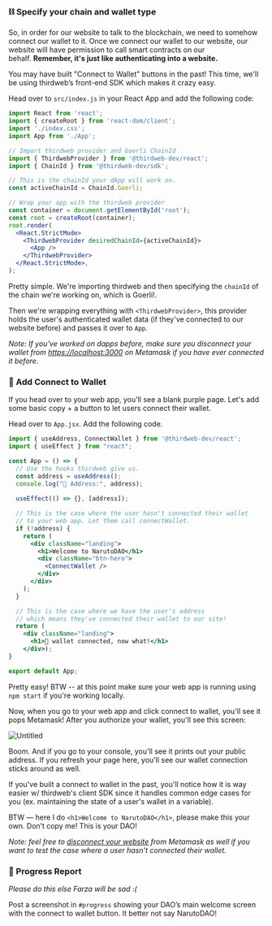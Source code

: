 ### ⛓ Specify your chain and wallet type

So, in order for our website to talk to the blockchain, we need to somehow connect our wallet to it. Once we connect our wallet to our website, our website will have permission to call smart contracts on our behalf. **Remember, it's just like authenticating into a website.**

You may have built "Connect to Wallet" buttons in the past! This time, we'll be using thirdweb’s front-end SDK which makes it crazy easy.

Head over to `src/index.js` in your React App and add the following code:

```jsx
import React from 'react';
import { createRoot } from 'react-dom/client';
import './index.css';
import App from './App';

// Import thirdweb provider and Goerli ChainId
import { ThirdwebProvider } from '@thirdweb-dev/react';
import { ChainId } from '@thirdweb-dev/sdk';

// This is the chainId your dApp will work on.
const activeChainId = ChainId.Goerli;

// Wrap your app with the thirdweb provider
const container = document.getElementById('root');
const root = createRoot(container);
root.render(
  <React.StrictMode>
    <ThirdwebProvider desiredChainId={activeChainId}>
      <App />
    </ThirdwebProvider>
  </React.StrictMode>,
);
```

Pretty simple. We're importing thirdweb and then specifying the `chainId` of the chain we're working on, which is Goerli!.

Then we're wrapping everything with `<ThirdwebProvider>`, this provider holds the user's authenticated wallet data (if they've connected to our website before) and passes it over to `App`.

*Note: If you've worked on dapps before, make sure you disconnect your wallet from [https://localhost:3000](https://localhost:3000) on Metamask if you have ever connected it before.*

### 🌟 Add Connect to Wallet

If you head over to your web app, you'll see a blank purple page. Let's add some basic copy + a button to let users connect their wallet.

Head over to `App.jsx`. Add the following code.

```jsx
import { useAddress, ConnectWallet } from '@thirdweb-dev/react';
import { useEffect } from "react";

const App = () => {
  // Use the hooks thirdweb give us.
  const address = useAddress();
  console.log("👋 Address:", address);
  
  useEffect(() => {}, [address]);

  // This is the case where the user hasn't connected their wallet
  // to your web app. Let them call connectWallet.
  if (!address) {
    return (
      <div className="landing">
        <h1>Welcome to NarutoDAO</h1>
        <div className="btn-hero">
          <ConnectWallet />
        </div>
      </div>
    );
  }

  // This is the case where we have the user's address
  // which means they've connected their wallet to our site!
  return (
    <div className="landing">
      <h1>👀 wallet connected, now what!</h1>
    </div>);
}

export default App;
```

Pretty easy! BTW -- at this point make sure your web app is running using `npm start` if you're working locally.

Now, when you go to your web app and click connect to wallet, you'll see it pops Metamask! After you authorize your wallet, you'll see this screen:

![Untitled](https://i.imgur.com/oDG9uiz.png)

Boom. And if you go to your console, you'll see it prints out your public address. If you refresh your page here, you'll see our wallet connection sticks around as well.

If you've built a connect to wallet in the past, you'll notice how it is way easier w/ thirdweb's client SDK since it handles common edge cases for you (ex. maintaining the state of a user's wallet in a variable). 

BTW — here I do `<h1>Welcome to NarutoDAO</h1>`, please make this your own. Don’t copy me! This is your DAO!

*Note: feel free to [disconnect your website](https://metamask.zendesk.com/hc/en-us/articles/360059535551-Disconnect-wallet-from-Dapp) from Metamask as well if you want to test the case where a user hasn't connected their wallet.* 

### 🚨 Progress Report

*Please do this else Farza will be sad :(*

Post a screenshot in `#progress` showing your DAO’s main welcome screen with the connect to wallet button. It better not say NarutoDAO!
